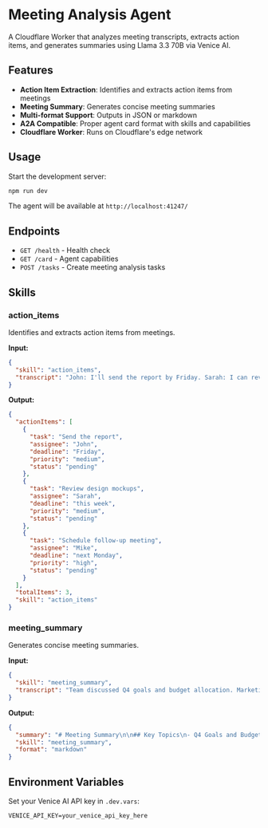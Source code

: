 # Meeting Analysis Agent

A Cloudflare Worker that analyzes meeting transcripts, extracts action items, and generates summaries using Llama 3.3 70B via Venice AI.

## Features
- **Action Item Extraction**: Identifies and extracts action items from meetings
- **Meeting Summary**: Generates concise meeting summaries
- **Multi-format Support**: Outputs in JSON or markdown
- **A2A Compatible**: Proper agent card format with skills and capabilities
- **Cloudflare Worker**: Runs on Cloudflare's edge network

## Usage

Start the development server:
```bash
npm run dev
```

The agent will be available at `http://localhost:41247/`

## Endpoints
- `GET /health` - Health check
- `GET /card` - Agent capabilities
- `POST /tasks` - Create meeting analysis tasks

## Skills

### action_items
Identifies and extracts action items from meetings.

**Input:**
```json
{
  "skill": "action_items",
  "transcript": "John: I'll send the report by Friday. Sarah: I can review the design mockups this week. Mike: Let's schedule a follow-up meeting for next Monday."
}
```

**Output:**
```json
{
  "actionItems": [
    {
      "task": "Send the report",
      "assignee": "John",
      "deadline": "Friday",
      "priority": "medium",
      "status": "pending"
    },
    {
      "task": "Review design mockups",
      "assignee": "Sarah",
      "deadline": "this week",
      "priority": "medium",
      "status": "pending"
    },
    {
      "task": "Schedule follow-up meeting",
      "assignee": "Mike",
      "deadline": "next Monday",
      "priority": "high",
      "status": "pending"
    }
  ],
  "totalItems": 3,
  "skill": "action_items"
}
```

### meeting_summary
Generates concise meeting summaries.

**Input:**
```json
{
  "skill": "meeting_summary",
  "transcript": "Team discussed Q4 goals and budget allocation. Marketing needs additional resources. Engineering is on track with the product roadmap."
}
```

**Output:**
```json
{
  "summary": "# Meeting Summary\n\n## Key Topics\n- Q4 Goals and Budget Allocation\n- Marketing Resource Needs\n- Engineering Product Roadmap\n\n## Decisions Made\n- Marketing department to receive additional resources\n- Engineering confirmed on track with roadmap\n\n## Next Steps\n- Finalize budget allocation\n- Review marketing resource requests",
  "skill": "meeting_summary",
  "format": "markdown"
}
```

## Environment Variables
Set your Venice AI API key in `.dev.vars`:
```
VENICE_API_KEY=your_venice_api_key_here
```
